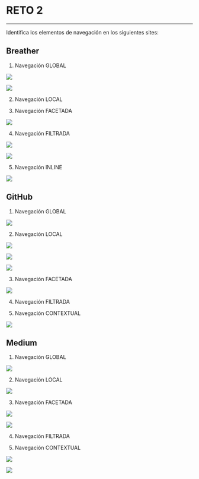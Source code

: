 # RETO 2

***

Identifica los elementos de navegación en los siguientes sites:

## Breather

1. Navegación GLOBAL

  ![](assets/images/breather/global.jpg)

  ![](assets/images/breather/blobal2.jpg)

2. Navegación LOCAL

3. Navegación FACETADA

  ![](assets/images/breather/facetada.jpg)

4. Navegación FILTRADA

  ![](assets/images/breather/filtrada.jpg)

  ![](assets/images/breather/filtrada2.jpg)

5. Navegación INLINE

  ![](assets/images/breather/inline.jpg)

## GitHub

1. Navegación GLOBAL

  ![](assets/images/github/global.jpg)

2. Navegación LOCAL

  ![](assets/images/github/local.jpg)

  ![](assets/images/github/local2.jpg)

  ![](assets/images/github/local3.jpg)

3. Navegación FACETADA

  ![](assets/images/github/facetada.jpg)

4. Navegación FILTRADA

5. Navegación CONTEXTUAL

  ![](assets/images/github/contextual.jpg)

## Medium

1. Navegación GLOBAL

  ![](assets/images/medium/global.jpg)

2. Navegación LOCAL

  ![](assets/images/medium/local.jpg)

3. Navegación FACETADA

  ![](assets/images/medium/facetada.jpg)

  ![](assets/images/medium/facetada2.jpg)

4. Navegación FILTRADA

5. Navegación CONTEXTUAL

  ![](assets/images/medium/contextual.jpg)

  ![](assets/images/medium/contextual2.jpg)

